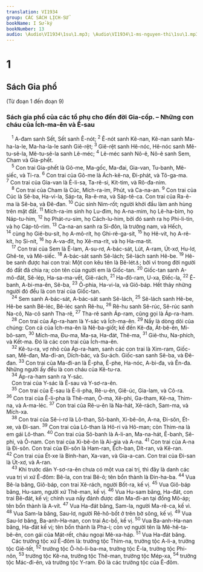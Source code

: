 ```yaml
---
translation: VI1934
group: CÁC SÁCH LỊCH-SỬ
bookName: I Sử-ký 
bookNumber: 13
audio: \Audio\VI1934\1su\1.mp3; \Audio\VI1934\1-ms-nguyen-thi\1su\1.mp3
---
```


<div class="title"><h1>1</h1><h2>Sách Gia phổ</h2><p>(Từ đoạn 1 đến đoạn 9)</p><h3>Sách gia phổ của các tổ phụ cho đến đời Gia-cốp. – Những con cháu của Ích-ma-ên và Ê-sau</h3></div>
<span class="verse 1su_1_1"> <sup>1</sup> A-đam sanh Sết, Sết sanh Ê-nót; </span>
<span class="verse 1su_1_2"><sup>2</sup> Ê-nót sanh Kê-nan, Kê-nan sanh Ma-ha-la-le, Ma-ha-la-le sanh Giê-rệt; </span>
<span class="verse 1su_1_3"><sup>3</sup> Giê-rệt sanh Hê-nóc, Hê-nóc sanh Mê-tu-sê-la, Mê-tu-sê-la sanh Lê-méc; </span>
<span class="verse 1su_1_4"><sup>4</sup> Lê-méc sanh Nô-ê, Nô-ê sanh Sem, Cham và Gia-phết. <br/></span>
<span class="verse 1su_1_5"> <sup>5</sup> Con trai Gia-phết là Gô-me, Ma-gốc, Ma-đai, Gia-van, Tu-banh, Mê-siếc, và Ti-ra. </span>
<span class="verse 1su_1_6"><sup>6</sup> Con trai của Gô-me là Ách-kê-na, Đi-phát, và Tô-ga-ma. </span>
<span class="verse 1su_1_7"><sup>7</sup> Con trai của Gia-van là Ê-li-sa, Ta-rê-si, Kít-tim, và Rô-đa-nim. <br/></span>
<span class="verse 1su_1_8"> <sup>8</sup> Con trai của Cham là Cúc, Mích-ra-im, Phút, và Ca-na-an. </span>
<span class="verse 1su_1_9"><sup>9</sup> Con trai của Cúc là Sê-ba, Ha-vi-la, Sáp-ta, Ra-ê-ma, và Sáp-tê-ca. Con trai của Ra-ê-ma là Sê-ba, và Đê-đan. </span>
<span class="verse 1su_1_10"><sup>10</sup> Cúc sinh Nim-rốt; người khởi đầu làm anh hùng trên mặt đất. </span>
<span class="verse 1su_1_11"><sup>11</sup> Mích-ra-im sinh họ Lu-đim, họ A-na-mim, họ Lê-ha-bim, họ Náp-tu-him, </span>
<span class="verse 1su_1_12"><sup>12</sup> họ Phát-ru-sim, họ Cách-lu-him, bởi đó sanh ra họ Phi-li-tin, và họ Cáp-tô-rim. </span>
<span class="verse 1su_1_13"><sup>13</sup> Ca-na-an sanh ra Si-đôn, là trưởng nam, và Hếch, </span>
<span class="verse 1su_1_14"><sup>14</sup> cùng họ Giê-bu-sít, họ A-mô-rít, họ Ghi-rê-ga-sít, </span>
<span class="verse 1su_1_15"><sup>15</sup> họ Hê-vít, họ A-rê-kít, họ Si-nít, </span>
<span class="verse 1su_1_16"><sup>16</sup> họ A-va-đít, họ Xê-ma-rít, và họ Ha-ma-tít. <br/></span>
<span class="verse 1su_1_17"> <sup>17</sup> Con trai của Sem là Ê-lam, A-su-rơ, A-bác-sát, Lút, A-ram, Út-xơ, Hu-lơ, Ghê-te, và Mê-siếc. </span>
<span class="verse 1su_1_18"><sup>18</sup> A-bác-sát sanh Sê-lách; Sê-lách sanh Hê-be. </span>
<span class="verse 1su_1_19"><sup>19</sup> Hê-be sanh được hai con trai: Một con kêu tên là Bê-lét<a data-toggle="tooltip" data-placement="bottom" title="Bê-léc nghĩa là chia">⚓</a>; bởi vì trong đời người đó đất đã chia ra; còn tên của người em là Giốc-tan. </span>
<span class="verse 1su_1_20"><sup>20</sup> Giốc-tan sanh A-mô-đát, Sê-lép, Ha-sa-ma-vết, Giê-rách, </span>
<span class="verse 1su_1_21"><sup>21</sup> Ha-đô-ram, U-xa, Điếc-la, </span>
<span class="verse 1su_1_22"><sup>22</sup> Ê-banh, A-bi-ma-ên, Sê-ba, </span>
<span class="verse 1su_1_23"><sup>23</sup> Ô-phia, Ha-vi-la, và Giô-báp. Hết thảy những người đó đều là con trai của Giốc-tan. <br/></span>
<span class="verse 1su_1_24"> <sup>24</sup> Sem sanh A-bác-sát, A-bác-sát sanh Sê-lách, </span>
<span class="verse 1su_1_25"><sup>25</sup> Sê-lách sanh Hê-be, Hê-be sanh Bê-léc, Bê-léc sanh Rê-hu, </span>
<span class="verse 1su_1_26"><sup>26</sup> Rê-hu sanh Sê-rúc, Sê-rúc sanh Na-cô, Na-cô sanh Tha-rê, </span>
<span class="verse 1su_1_27"><sup>27</sup> Tha-rê sanh Áp-ram, cũng gọi là Áp-ra-ham. <br/></span>
<span class="verse 1su_1_28"> <sup>28</sup> Con trai của Áp-ra-ham là Y-sác và Ích-ma-ên. </span>
<span class="verse 1su_1_29"><sup>29</sup> Nầy là dòng dõi của chúng: Con cả của Ích-ma-ên là Nê-ba-giốt; kế đến Kê-đa, Át-bê-ên, Mi-bô-sam, </span>
<span class="verse 1su_1_30"><sup>30</sup> Mích-ma, Đu-ma, Ma-sa, Ha-đát, Thê-ma, </span>
<span class="verse 1su_1_31"><sup>31</sup> Giê-thu, Na-phích, và Kết-ma. Đó là các con trai của Ích-ma-ên. <br/></span>
<span class="verse 1su_1_32"> <sup>32</sup> Kê-tu-ra, vợ nhỏ của Áp-ra-ham, sanh các con trai là Xim-ram, Giốc-san, Mê-đan, Ma-đi-an, Dích-bác, và Su-ách. Giốc-san sanh Sê-ba, và Đê-đan. </span>
<span class="verse 1su_1_33"><sup>33</sup> Con trai của Ma-đi-an là Ê-pha, Ê-phe, Ha-nóc, A-bi-đa, và Ên-đa. Những người ấy đều là con cháu của Kê-tu-ra. <br/></span>
<span class="verse 1su_1_34"> <sup>34</sup> Áp-ra-ham sanh ra Y-sác. <br/> Con trai của Y-sác là Ê-sau và Y-sơ-ra-ên. <br/></span>
<span class="verse 1su_1_35"> <sup>35</sup> Con trai của Ê-sau là Ê-li-pha, Rê-u-ên, Giê-úc, Gia-lam, và Cô-ra. </span>
<span class="verse 1su_1_36"><sup>36</sup> Con trai của Ê-li-pha là Thê-man, Ô-ma, Xê-phi, Ga-tham, Kê-na, Thim-na, và A-ma-léc. </span>
<span class="verse 1su_1_37"><sup>37</sup> Con trai của Rê-u-ên là Na-hát, Xê-rách, Sam-ma, và Mích-xa. <br/></span>
<span class="verse 1su_1_38"> <sup>38</sup> Con trai của Sê-i-rơ là Lô-than, Sô-banh, Xi-bê-ôn, A-na, Đi-sôn, Ét-xe, và Đi-san. </span>
<span class="verse 1su_1_39"><sup>39</sup> Con trai của Lô-than là Hô-ri và Hô-man; còn Thim-na là em gái Lô-than. </span>
<span class="verse 1su_1_40"><sup>40</sup> Con trai của Sô-banh là A-li-an, Ma-na-hát, Ê-banh, Sê-phi, và Ô-nam. Con trai của Xi-bê-ôn là Ai-gia và A-na. </span>
<span class="verse 1su_1_41"><sup>41</sup> Con trai của A-na là Đi-sôn. Con trai của Đi-sôn là Ham-ran, Ếch-ban, Dít-ran, và Kê-ran. </span>
<span class="verse 1su_1_42"><sup>42</sup> Con trai của Ét-xe là Binh-han, Xa-van, và Gia-a-can. Con trai của Đi-san là Út-xơ, và A-ran. <br/></span>
<span class="verse 1su_1_43"> <sup>43</sup> Khi trước dân Y-sơ-ra-ên chưa có một vua cai trị, thì đây là danh các vua trị vì xứ Ê-đôm: Bê-la, con trai Bê-ô; tên bổn thành là Đin-ha-ba. </span>
<span class="verse 1su_1_44"><sup>44</sup> Vua Bê-la băng, Giô-báp, con trai Xê-rách, người Bốt-ra, kế vị. </span>
<span class="verse 1su_1_45"><sup>45</sup> Vua Giô-báp băng, Hu-sam, người xứ Thê-man, kế vị. </span>
<span class="verse 1su_1_46"><sup>46</sup> Vua Hu-sam băng, Ha-đát, con trai Bê-đát, kế vị; chính vua nầy đánh được dân Ma-đi-an tại đồng Mô-áp; tên bổn thành là A-vít. </span>
<span class="verse 1su_1_47"><sup>47</sup> Vua Ha-đát băng, Sam-la, người Ma-rê-ca, kế vì. </span>
<span class="verse 1su_1_48"><sup>48</sup> Vua Sam-la băng, Sau-lơ, người Rê-hô-bốt ở trên bờ sông, kế vị. </span>
<span class="verse 1su_1_49"><sup>49</sup> Vua Sau-lơ băng, Ba-anh-Ha-nan, con trai Ạc-bồ, kế vị. </span>
<span class="verse 1su_1_50"><sup>50</sup> Vua Ba-anh-Ha-nan băng, Ha-đát kế vị; tên bổn thành là Pha-i; còn vợ người tên là Mê-hê-ta-bê-ên, con gái của Mát-rết, cháu ngoại Mê-xa-háp. </span>
<span class="verse 1su_1_51"><sup>51</sup> Vua Ha-đát băng. <br/> Các trưởng tộc xứ Ê-đôm là: trưởng tộc Thim-na, trưởng tộc A-li-a, trưởng tộc Giê-tết, </span>
<span class="verse 1su_1_52"><sup>52</sup> trưởng tộc Ô-hô-li-ba-ma, trưởng tộc Ê-la, trưởng tộc Phi-nôn, </span>
<span class="verse 1su_1_53"><sup>53</sup> trưởng tộc Kê-na, trưởng tộc Thê-man, trưởng tộc Mép-xa, </span>
<span class="verse 1su_1_54"><sup>54</sup> trưởng tộc Mác-đi-ên, và trưởng tộc Y-ram. Đó là các trưởng tộc của Ê-đôm. <br/></span>
